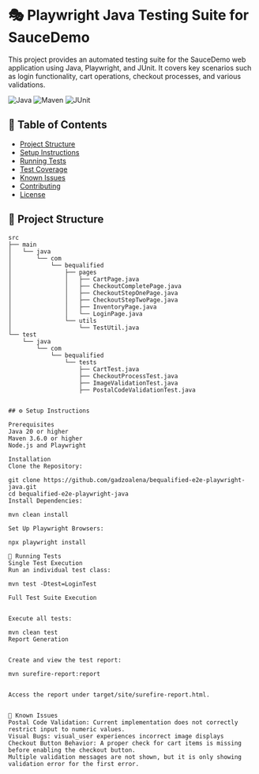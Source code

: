 # 🎭 Playwright Java Testing Suite for SauceDemo

This project provides an automated testing suite for the SauceDemo web application using Java, Playwright, and JUnit. It covers key scenarios such as login functionality, cart operations, checkout processes, and various validations.

![Java](https://img.shields.io/badge/Java-11%2B-blue) ![Maven](https://img.shields.io/badge/Maven-%3E%3D3.6.0-brightgreen) ![JUnit](https://img.shields.io/badge/JUnit-5.8-green)

## 📑 Table of Contents

- [Project Structure](#project-structure)
- [Setup Instructions](#setup-instructions)
- [Running Tests](#running-tests)
- [Test Coverage](#test-coverage)
- [Known Issues](#known-issues)
- [Contributing](#contributing)
- [License](#license)

## 📁 Project Structure

```plaintext
src
├── main
│   └── java
│       └── com
│           └── bequalified
│               ├── pages
│               │   ├── CartPage.java
│               │   ├── CheckoutCompletePage.java
│               │   ├── CheckoutStepOnePage.java
│               │   ├── CheckoutStepTwoPage.java
│               │   ├── InventoryPage.java
│               │   └── LoginPage.java
│               └── utils
│                   └── TestUtil.java
└── test
    └── java
        └── com
            └── bequalified
                └── tests
                    ├── CartTest.java
                    ├── CheckoutProcessTest.java
                    ├── ImageValidationTest.java
                    ├── PostalCodeValidationTest.java


## ⚙️ Setup Instructions

Prerequisites
Java 20 or higher
Maven 3.6.0 or higher
Node.js and Playwright

Installation
Clone the Repository:

git clone https://github.com/gadzoalena/bequalified-e2e-playwright-java.git
cd bequalified-e2e-playwright-java
Install Dependencies:

mvn clean install

Set Up Playwright Browsers:

npx playwright install

🚀 Running Tests
Single Test Execution
Run an individual test class:

mvn test -Dtest=LoginTest

Full Test Suite Execution


Execute all tests:

mvn clean test
Report Generation


Create and view the test report:

mvn surefire-report:report


Access the report under target/site/surefire-report.html.


🚩 Known Issues
Postal Code Validation: Current implementation does not correctly restrict input to numeric values.
Visual Bugs: visual_user experiences incorrect image displays
Checkout Button Behavior: A proper check for cart items is missing before enabling the checkout button.
Multiple validation messages are not shown, but it is only showing validation error for the first error.
